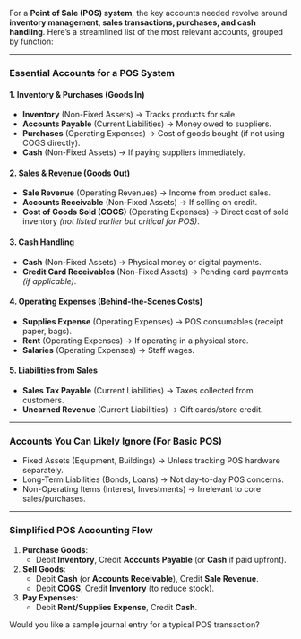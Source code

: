 For a **Point of Sale (POS) system**, the key accounts needed revolve around **inventory management, sales transactions, purchases, and cash handling**. Here’s a streamlined list of the most relevant accounts, grouped by function:

---

### **Essential Accounts for a POS System**  

#### **1. Inventory & Purchases (Goods In)**  
- **Inventory** (Non-Fixed Assets) → Tracks products for sale.  
- **Accounts Payable** (Current Liabilities) → Money owed to suppliers.  
- **Purchases** (Operating Expenses) → Cost of goods bought (if not using COGS directly).  
- **Cash** (Non-Fixed Assets) → If paying suppliers immediately.  

#### **2. Sales & Revenue (Goods Out)**  
- **Sale Revenue** (Operating Revenues) → Income from product sales.  
- **Accounts Receivable** (Non-Fixed Assets) → If selling on credit.  
- **Cost of Goods Sold (COGS)** (Operating Expenses) → Direct cost of sold inventory *(not listed earlier but critical for POS)*.  

#### **3. Cash Handling**  
- **Cash** (Non-Fixed Assets) → Physical money or digital payments.  
- **Credit Card Receivables** (Non-Fixed Assets) → Pending card payments *(if applicable)*.  

#### **4. Operating Expenses (Behind-the-Scenes Costs)**  
- **Supplies Expense** (Operating Expenses) → POS consumables (receipt paper, bags).  
- **Rent** (Operating Expenses) → If operating in a physical store.  
- **Salaries** (Operating Expenses) → Staff wages.  

#### **5. Liabilities from Sales**  
- **Sales Tax Payable** (Current Liabilities) → Taxes collected from customers.  
- **Unearned Revenue** (Current Liabilities) → Gift cards/store credit.  

---

### **Accounts You Can Likely Ignore (For Basic POS)**  
- Fixed Assets (Equipment, Buildings) → Unless tracking POS hardware separately.  
- Long-Term Liabilities (Bonds, Loans) → Not day-to-day POS concerns.  
- Non-Operating Items (Interest, Investments) → Irrelevant to core sales/purchases.  

---

### **Simplified POS Accounting Flow**  
1. **Purchase Goods**:  
   - Debit **Inventory**, Credit **Accounts Payable** (or **Cash** if paid upfront).  
2. **Sell Goods**:  
   - Debit **Cash** (or **Accounts Receivable**), Credit **Sale Revenue**.  
   - Debit **COGS**, Credit **Inventory** (to reduce stock).  
3. **Pay Expenses**:  
   - Debit **Rent/Supplies Expense**, Credit **Cash**.  

Would you like a sample journal entry for a typical POS transaction?